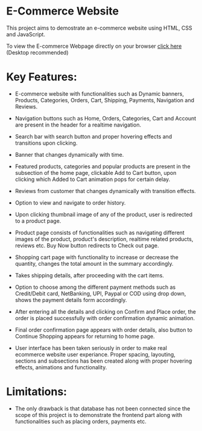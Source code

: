 # E-Commerce Website
This project aims to demostrate an e-commerce website using HTML, CSS and JavaScript. 

To view the E-commerce Webpage directly on your browser [click here](https://singhtanishq.github.io/ecommerce/index.html) (Desktop recommended)

# Key Features:
- E-commerce website with functionalities such as Dynamic banners, Products, Categories, Orders, Cart, Shipping, Payments, Navigation and Reviews.
  
- Navigation buttons such as Home, Orders, Categories, Cart and Account are present in the header for a realtime navigation.

- Search bar with search button and proper hovering effects and transitions upon clicking.

- Banner that changes dynamically with time.

- Featured products, categories and popular products are present in the subsection of the home page, clickable Add to Cart button, upon clicking which Added to Cart animation pops for certain delay.

- Reviews from customer that changes dynamically with transition effects.

- Option to view and navigate to order history.

- Upon clicking thumbnail image of any of the product, user is redirected to a product page.

- Product page consists of functionalities such as navigating different images of the product, product's description, realtime related products, reviews etc. Buy Now button redirects to Check out page.

- Shopping cart page with functionality to increase or decrease the quantity, changes the total amount in the summary accordingly.

- Takes shipping details, after proceeding with the cart items.

- Option to choose among the different payment methods such as Credit/Debit card, NetBanking, UPI, Paypal or COD using drop down, shows the payment details form accordingly.

- After entering all the details and clicking on Confirm and Place order, the order is placed successfully with order confirmation dynamic animation.

- Final order confirmation page appears with order details, also button to Continue Shopping appears for returning to home page.

- User interface has been taken seriously in order to make real ecommerce website user experiance. Proper spacing, layouting, sections and subsections has been created along with proper hovering effects, animations and functionality.

# Limitations:
- The only drawback is that database has not been connected since the scope of this project is to demonstrate the frontend part along with functionalities such as placing orders, payments etc.
